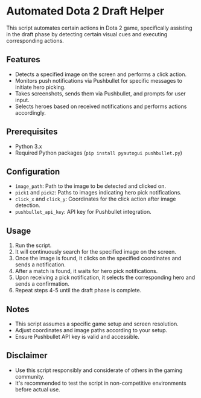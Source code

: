 # Automated Dota 2 Draft Helper

This script automates certain actions in Dota 2 game, specifically assisting in the draft phase by detecting certain visual cues and executing corresponding actions.

## Features
- Detects a specified image on the screen and performs a click action.
- Monitors push notifications via Pushbullet for specific messages to initiate hero picking.
- Takes screenshots, sends them via Pushbullet, and prompts for user input.
- Selects heroes based on received notifications and performs actions accordingly.

## Prerequisites
- Python 3.x
- Required Python packages (`pip install pyautogui pushbullet.py`)

## Configuration
- `image_path`: Path to the image to be detected and clicked on.
- `pick1` and `pick2`: Paths to images indicating hero pick notifications.
- `click_x` and `click_y`: Coordinates for the click action after image detection.
- `pushbullet_api_key`: API key for Pushbullet integration.

## Usage
1. Run the script.
2. It will continuously search for the specified image on the screen.
3. Once the image is found, it clicks on the specified coordinates and sends a notification.
4. After a match is found, it waits for hero pick notifications.
5. Upon receiving a pick notification, it selects the corresponding hero and sends a confirmation.
6. Repeat steps 4-5 until the draft phase is complete.

## Notes
- This script assumes a specific game setup and screen resolution.
- Adjust coordinates and image paths according to your setup.
- Ensure Pushbullet API key is valid and accessible.

## Disclaimer
- Use this script responsibly and considerate of others in the gaming community.
- It's recommended to test the script in non-competitive environments before actual use.
